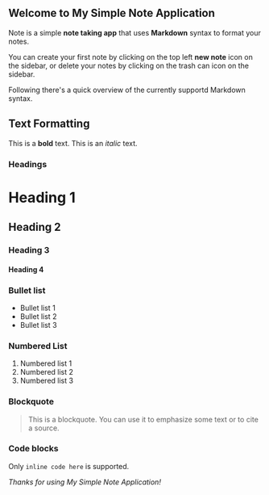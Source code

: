 ## Welcome to My Simple Note Application

Note is a simple **note taking app** that uses **Markdown** syntax to format your notes.

You can create your first note by clicking on the top left **new note** icon on the sidebar, or delete your notes by clicking on the trash can icon on the sidebar.

Following there's a quick overview of the currently supportd Markdown syntax.

## Text Formatting

This is a **bold** text.
This is an _italic_ text.

### Headings

# Heading 1

## Heading 2

### Heading 3

#### Heading 4

### Bullet list

- Bullet list 1
- Bullet list 2
- Bullet list 3

### Numbered List

1. Numbered list 1
2. Numbered list 2
3. Numbered list 3

### Blockquote

> This is a blockquote. You can use it to emphasize some text or to cite a source.

### Code blocks

Only `inline code here` is supported.

_Thanks for using My Simple Note Application!_
